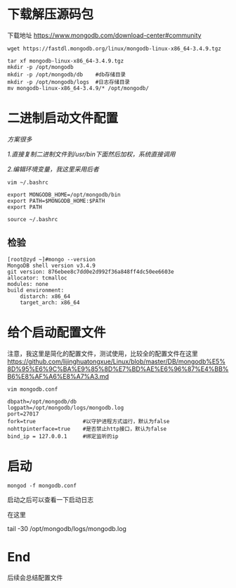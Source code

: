 # 下载解压源码包

下载地址 https://www.mongodb.com/download-center#community

```
wget https://fastdl.mongodb.org/linux/mongodb-linux-x86_64-3.4.9.tgz
```

```
tar xf mongodb-linux-x86_64-3.4.9.tgz
mkdir -p /opt/mongodb
mkdir -p /opt/mongodb/db    #db存储目录
mkdir -p /opt/mongodb/logs  #日志存储目录
mv mongodb-linux-x86_64-3.4.9/* /opt/mongodb/
```

# 二进制启动文件配置

*方案很多*

*1.直接复制二进制文件到/usr/bin下面然后加权，系统直接调用*

*2.编辑环境变量，我这里采用后者*

```
vim ~/.bashrc

export MONGODB_HOME=/opt/mongodb/bin
export PATH=$MONGODB_HOME:$PATH
export PATH

source ~/.bashrc
```

## 检验

```
[root@zyd ~]#mongo --version
MongoDB shell version v3.4.9
git version: 876ebee8c7dd0e2d992f36a848ff4dc50ee6603e
allocator: tcmalloc
modules: none
build environment:
    distarch: x86_64
    target_arch: x86_64
```



# 给个启动配置文件



注意，我这里是简化的配置文件，测试使用，比较全的配置文件在这里 https://github.com/lijinghuatongxue/Linux/blob/master/DB/mongodb%E5%8D%95%E6%9C%BA%E9%85%8D%E7%BD%AE%E6%96%87%E4%BB%B6%E8%AF%A6%E8%A7%A3.md

```
vim mongodb.conf

dbpath=/opt/mongodb/db
logpath=/opt/mongodb/logs/mongodb.log
port=27017
fork=true               #以守护进程方式运行，默认为false
nohttpinterface=true    #是否禁止http接口，默认为false
bind_ip = 127.0.0.1     #绑定监听的ip
```



# 启动

```
mongod -f mongodb.conf
```

启动之后可以查看一下启动日志

在这里

tail -30 /opt/mongodb/logs/mongodb.log



# End

后续会总结配置文件



